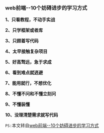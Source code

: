 ### web前端--10个妨碍进步的学习方式

**1、只看教程，不动手实战**

**2、只学框架或者库**

**3、只顾着写代码**

**4、太早接触复杂项目**

**5、好高骛远，急于求成**

**6、看到难点就逃避**

**7、能用就行，不想优化**

**8、不懂不问和不懂立刻问**

**9、不懂装懂**

**10、没理清楚需求就写代码**

`PS:`本文转自[web前端--10个妨碍进步的学习方式](https://juejin.im/post/59bf2a1d51882531b730b718?utm_source=gold_browser_extension)


